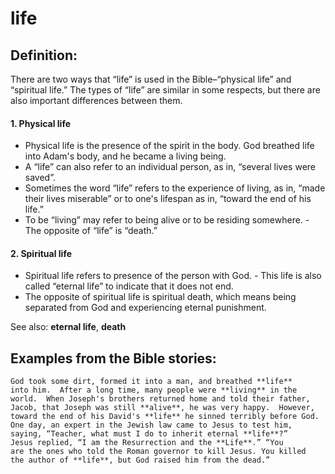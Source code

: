 life
====

###

Definition:
-----------

There are two ways that “life” is used in the Bible–“physical
life” and “spiritual life.” The types of “life” are similar
in some respects, but there are also important differences between them.

#### 1. Physical life

-   Physical life is the presence of the spirit in the body. God
    breathed life into Adam's body, and he became a living being.
-   A “life” can also refer to an individual person, as in, “several
    lives were saved”.
-   Sometimes the word “life” refers to the experience of living,
as in,
    “made their lives miserable” or to one's lifespan as in, “toward
    the end of his life.”
-   To be “living” may refer to being alive or to be residing
somewhere.  -   The opposite of “life” is “death.”

#### 2. Spiritual life

-   Spiritual life refers to presence of the person with God.  -   This
life is also called “eternal life” to indicate that it does not
    end.
-   The opposite of spiritual life is spiritual death, which means being
    separated from God and experiencing eternal punishment.

See also: **eternal life**, **death**

Examples from the Bible stories:
--------------------------------

    God took some dirt, formed it into a man, and breathed **life**
    into him.  After a long time, many people were **living** in the
    world.  When Joseph's brothers returned home and told their father,
    Jacob, that Joseph was still **alive**, he was very happy.  However,
    toward the end of his David's **life** he sinned terribly before God.
    One day, an expert in the Jewish law came to Jesus to test him,
    saying, “Teacher, what must I do to inherit eternal **life**?”
    Jesus replied, “I am the Resurrection and the **Life**.” “You
    are the ones who told the Roman governor to kill Jesus. You killed
    the author of **life**, but God raised him from the dead.”
